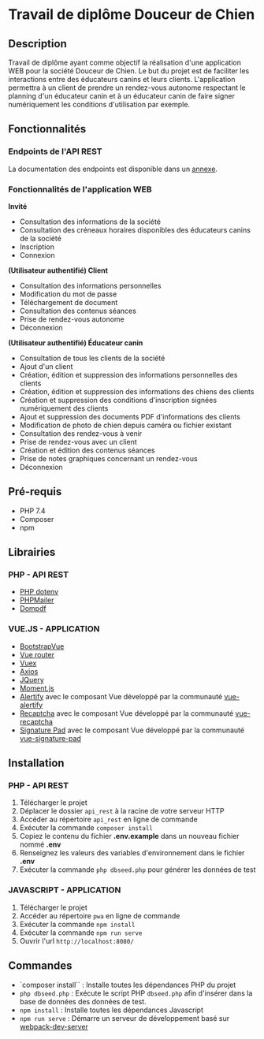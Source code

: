 Travail de diplôme Douceur de Chien
======

## Description

Travail de diplôme ayant comme objectif la réalisation d'une application WEB pour la société Douceur de Chien. Le but du projet est de faciliter les interactions entre des éducateurs canins et leurs clients. L'application permettra à un client de prendre un rendez-vous autonome respectant le planning d'un éducateur canin et à un éducateur canin de faire signer numériquement les conditions d'utilisation par exemple.

## Fonctionnalités

### Endpoints de l'API REST

La documentation des endpoints est disponible dans un [annexe](./documentation/endpoints.md).

### Fonctionnalités de l'application WEB

**Invité**

* Consultation des informations de la société
* Consultation des créneaux horaires disponibles des éducateurs canins de la société
* Inscription
* Connexion

**(Utilisateur authentifié) Client**

* Consultation des informations personnelles
* Modification du mot de passe
* Téléchargement de document
* Consultation des contenus séances
* Prise de rendez-vous autonome
* Déconnexion

**(Utilisateur authentifié) Éducateur canin**

* Consultation de tous les clients de la société
* Ajout d'un client
* Création, édition et suppression des informations personnelles des clients
* Création, édition et suppression des informations des chiens des clients
* Création et suppression des conditions d'inscription signées numériquement des clients
* Ajout et suppression des documents PDF d'informations des clients
* Modification de photo de chien depuis caméra ou fichier existant
* Consultation des rendez-vous à venir
* Prise de rendez-vous avec un client
* Création et édition des contenus séances
* Prise de notes graphiques concernant un rendez-vous
* Déconnexion

## Pré-requis

* PHP 7.4
* Composer
* npm

## Librairies

### PHP - API REST

* [PHP dotenv](https://github.com/vlucas/phpdotenv)
* [PHPMailer](https://github.com/PHPMailer/PHPMailer)
* [Dompdf](https://github.com/dompdf/dompdf)

### VUE.JS - APPLICATION

* [BootstrapVue](https://bootstrap-vue.org/)
* [Vue router](https://router.vuejs.org/)
* [Vuex](https://vuex.vuejs.org/)
* [Axios](https://github.com/axios/axios)
* [JQuery](https://jquery.com/)
* [Moment.js](https://momentjs.com/)
* [Alertify](https://alertifyjs.com/) avec le composant Vue développé par la communauté [vue-alertify](https://github.com/sj82516/vue-alertify)
* [Recaptcha](https://www.google.com/recaptcha/about/) avec le composant Vue développé par la communauté [vue-recaptcha](https://www.npmjs.com/package/vue-recaptcha)
* [Signature Pad](https://github.com/szimek/signature_pad) avec le composant Vue développé par la communauté [vue-signature-pad](https://github.com/neighborhood999/vue-signature-pad#readme)

## Installation

### PHP - API REST

1. Télécharger le projet
2. Déplacer le dossier `api_rest` à la racine de votre serveur HTTP
3. Accéder au répertoire `api_rest` en ligne de commande
4. Exécuter la commande `composer install`
5. Copiez le contenu du fichier **.env.example** dans un nouveau fichier nommé **.env**
6. Renseignez les valeurs des variables d'environnement dans le fichier **.env**
7. Exécuter la commande `php dbseed.php` pour générer les données de test

### JAVASCRIPT - APPLICATION

1. Télécharger le projet
2. Accéder au répertoire `pwa` en ligne de commande
3. Exécuter la commande `npm install`
4. Exécuter la commande `npm run serve`
5. Ouvrir l'url `http://localhost:8080/`

## Commandes

* `composer install`` : Installe toutes les dépendances PHP du projet
* `php dbseed.php` : Exécute le script PHP `dbseed.php` afin d'insérer dans la base de données des données de test.
* `npm install` : Installe toutes les dépendances Javascript
* `npm run serve` : Démarre un serveur de développement basé sur [webpack-dev-server](https://github.com/webpack/webpack-dev-server)

